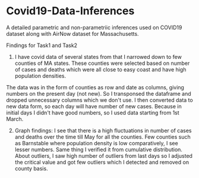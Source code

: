 # Covid19-Data-Inferences
A detailed parametric and non-parametriic inferences used on COVID19 dataset along with AirNow dataset for Massachusetts.

Findings for Task1 and Task2
1) I have covid data of several states from that I narrowed down to few counties of MA states. These counties were selected based on number of cases and deaths which were all close to easy coast and have high population densities.

The data was in the form of counties as row and date as columns, giving numbers on the present day (not new). So I transponsed the dataframe and dropped unnecessary columns which we don't use. I then converted data to new data form, so each day will have number of new cases. Because in initial days I didn't have good numbers, so I used data starting from 1st March.

2) Graph findings:
I see that there is a high fluctuations in number of cases and deaths over the time till May for all the counties. Few counties such as Barnstable where population density is low comparatively, I see lesser numbers. Same thing I verified it from cumulative distribution. About outliers, I saw high number of outliers from last days so I adjusted the critical value and got few outliers which I detected and removed on county basis.
